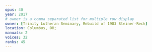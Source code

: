 ```yaml
---
opus: 40
year: 2017
# owner is a comma separated list for multiple row display
owner: [Trinity Lutheran Seminary, Rebuild of 1983 Steiner-Reck]
location: Columbus, OH;
manuals: 2
voices: 32
ranks: 45
---
```

